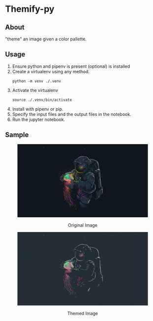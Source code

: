 # Themify-py

## About

"theme" an image given a color pallette.

## Usage

1. Ensure python and pipenv is present (optional) is installed
2. Create a virtualenv using any method.
   ```
   python -m venv ./.venv
   ```
3. Activate the virtualenv
   ```
   source ./.venv/bin/activate
   ```
4. Install with pipenv or pip.
5. Specify the input files and the output files in the notebook.
6. Run the jupyter notebook.

## Sample

<figure>
<img src="/astronaut-jellyfish.jpg" alt="Astronaut Jellyfish original">
</figure>
<p align="center">Original Image</p>

<figure>
<img src="/Amarena-AstronautJellyFish.png" alt="Astronaut Jellyfish Amarena">
</figure>
<p align="center"> Themed Image</p>
